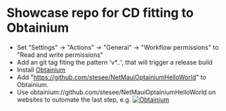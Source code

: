 # Showcase repo for CD fitting to Obtainium

- Set "Settings" -> "Actions" -> "General" -> "Workflow permissions" to "Read and write permissions"
- Add an git tag fiting the pattern 'v*.*.*', that will trigger a release build
- Install [Obtainium](https://github.com/ImranR98/Obtainium?tab=readme-ov-file#installation)
- Add "https://github.com/stesee/NetMauiOptainiumHelloWorld" to Obtainium.
- Use obtainium://github.com/stesee/NetMauiOptainiumHelloWorld on websites to outomate the last step, e.g. [![Obtainium](https://img.shields.io/badge/Obtainium%20Store-NetMauiOptainiumHelloWorld-green?style=flat&logo=android)](https://apps.obtainium.imranr.dev/redirect.html?r=obtainium://add/github.com/stesee/NetMauiOptainiumHelloWorld)
